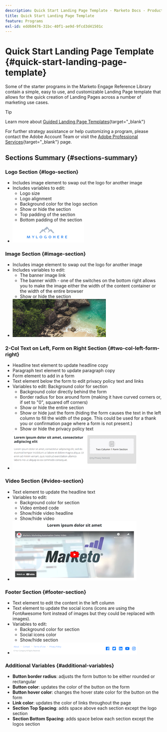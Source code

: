 ```yaml
---
description: Quick Start Landing Page Template - Marketo Docs - Product Documentation
title: Quick Start Landing Page Template
feature: Programs
exl-id: edd60476-31bc-40f1-ae9d-9fcd3d41501c
---
```

# Quick Start Landing Page Template {#quick-start-landing-page-template}

Some of the starter programs in the Marketo Engage Reference Library contain a simple, easy to use, and customizable Landing Page template that allows for the quick creation of Landing Pages across a number of marketing use cases.

>[!TIP]
>
>Learn more about [Guided Landing Page Templates](/help/marketo/product-docs/demand-generation/landing-pages/landing-page-templates/create-a-guided-landing-page-template.md){target="_blank"}

For further strategy assistance or help customizing a program, please contact the Adobe Account Team or visit the [Adobe Professional Services](https://business.adobe.com/customers/consulting-services/main.html){target="_blank"} page.

## Sections Summary {#sections-summary}

### Logo Section {#logo-section}

* Includes image element to swap out the logo for another image
* Includes variables to edit:
  * Logo size
  * Logo alignment
  * Background color for the logo section
  * Show or hide the section
  * Top padding of the section
  * Bottom padding of the section
* ![](assets/quick-start-landing-page-template-1.png)
 
### Image Section {#image-section}

* Includes image element to swap out the logo for another image 
* Includes variables to edit: 
  * The banner image link 
  * The banner width - one of the switches on the bottom right allows you to make the image either the width of the content container or the width of the entire browser 
  * Show or hide the section 
* ![](assets/quick-start-landing-page-template-2.png)
 
### 2-Col Text on Left, Form on Right Section {#two-col-left-form-right}

* Headline text element to update headline copy 
* Paragraph text element to update paragraph copy 
* Form element to add in a form 
* Text element below the form to edit privacy policy text and links  
* Variables to edit: 
   Background color for section 
  * Background color directly behind the form 
  * Border radius for box around form (making it have curved corners or, if set to "0", squared off corners) 
  * Show or hide the entire section 
  * Show or hide just the form (hiding the form causes the text in the left column to fill the width of the page. This could be used for a thank you or confirmation page where a form is not present.) 
  * Show or hide the privacy policy text 
* ![](assets/quick-start-landing-page-template-3.png)

### Video Section {#video-section}

* Text element to update the headline text
* Variables to edit:
  * Background color for section
  * Video embed code
  * Show/hide video headline
  * Show/hide video
* ![](assets/quick-start-landing-page-template-4.png)
 
### Footer Section {#footer-section}

* Text element to edit the content in the left column 
* Text element to update the social icons (icons are using the FontAwesome font instead of images but they could be replaced with images). 
* Variables to edit: 
  * Background color for section 
  * Social icons color 
  * Show/hide section 
* ![](assets/quick-start-landing-page-template-5.png)

### Additional Variables {#additional-variables}
 
* **Button border radius**: adjusts the form button to be either rounded or rectangular 
* **Button color**: updates the color of the button on the form 
* **Button hover color**: changes the hover state color for the button on the form 
* **Link color**: updates the color of links throughout the page 
* **Section Top Spacing**: adds space above each section except the logo section 
* **Section Bottom Spacing**: adds space below each section except the logos section
